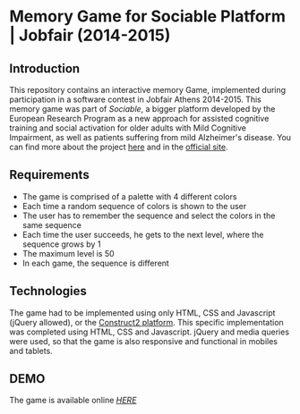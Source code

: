 # Memory Game for Sociable Platform | Jobfair (2014-2015)
Introduction
------------
This repository contains an interactive memory Game, implemented during participation in a software contest in Jobfair Athens 2014-2015. This memory game was part of *Sociable*, a bigger platform developed by the European Research Program as a new approach for assisted cognitive training and social activation for older adults with Mild Cognitive Impairment, as well as patients suffering from mild Alzheimer's disease. You can find more about the project [here](http://ec.europa.eu/information_society/apps/projects/factsheet/index.cfm?project_ref=238891) and in the [official site](http://www.cognitivetraining.eu/).

Requirements
-------------
- The game is comprised of a palette with 4 different colors
- Each time a random sequence of colors is shown to the user
- The user has to remember the sequence and select the colors in the same sequence
- Each time the user succeeds, he gets to the next level, where the sequence grows by 1
- The maximum level is 50
- In each game, the sequence is different

Technologies
---------------
The game had to be implemented using only HTML, CSS and Javascript (jQuery allowed), or the [Construct2 platform](https://www.scirra.com/construct2). This specific implementation was completed using HTML, CSS and Javascript. jQuery and media queries were used, so that the game is also responsive and functional in mobiles and tablets.

DEMO
----------------
The game is available online [*HERE*](http://dimosr.github.io/sociable-memory-game/)
